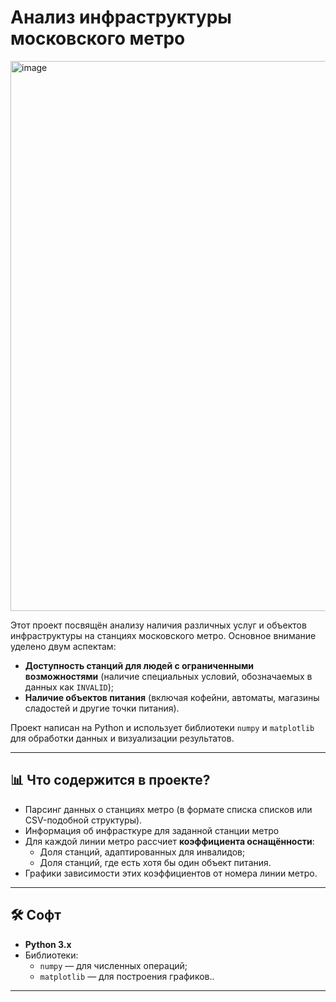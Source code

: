 # Анализ инфраструктуры московского метро
<img width="1280" height="880" alt="image" src="https://github.com/user-attachments/assets/9847c723-b406-4c65-abe8-0368160f23cb" />

Этот проект посвящён анализу наличия различных услуг и объектов инфраструктуры на станциях московского метро. Основное внимание уделено двум аспектам:

- **Доступность станций для людей с ограниченными возможностями** (наличие специальных условий, обозначаемых в данных как `INVALID`);
- **Наличие объектов питания** (включая кофейни, автоматы, магазины сладостей и другие точки питания).

Проект написан на Python и использует библиотеки `numpy` и `matplotlib` для обработки данных и визуализации результатов.

---

## 📊 Что содержится в проекте?

- Парсинг данных о станциях метро (в формате списка списков или CSV-подобной структуры).
- Информация об инфрасткуре для заданной станции метро
- Для каждой линии метро рассчиет **коэффициента оснащённости**:
  - Доля станций, адаптированных для инвалидов;
  - Доля станций, где есть хотя бы один объект питания.
- Графики зависимости этих коэффициентов от номера линии метро.

---

## 🛠️ Софт

- **Python 3.x**
- Библиотеки:
  - `numpy` — для численных операций;
  - `matplotlib` — для построения графиков..

---

